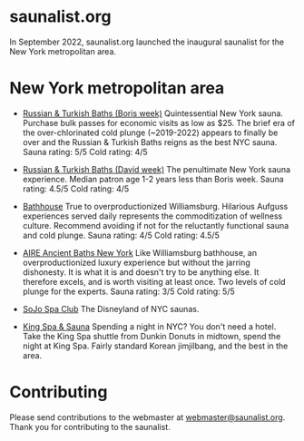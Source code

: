 # saunalist.org

In September 2022, saunalist.org launched the inaugural saunalist for the New York metropolitan area.

# New York metropolitan area

* [Russian & Turkish Baths (Boris week)](https://goo.gl/maps/U3oASP9XYd8baozW9)
Quintessential New York sauna. Purchase bulk passes for economic visits as low as $25. The brief era of the over-chlorinated cold plunge (~2019-2022) appears to finally be over and the Russian & Turkish Baths reigns as the best NYC sauna.
Sauna rating: 5/5
Cold rating: 4/5

* [Russian & Turkish Baths (David week)](https://goo.gl/maps/U3oASP9XYd8baozW9)
The penultimate New York sauna experience. Median patron age 1-2 years less than Boris week.
Sauna rating: 4.5/5
Cold rating: 4/5

* [Bathhouse](https://g.page/abathhouse?share)
True to overproductionized Williamsburg. Hilarious Aufguss experiences served daily represents the commoditization of wellness culture. Recommend avoiding if not for the reluctantly functional sauna and cold plunge.
Sauna rating: 4/5
Cold rating: 4.5/5

* [AIRE Ancient Baths New York](https://goo.gl/maps/9zkgKfBhgW626MY1A)
Like Williamsburg bathhouse, an overproductionized luxury experience but without the jarring dishonesty. It is what it is and doesn't try to be anything else. It therefore excels, and is worth visiting at least once. Two levels of cold plunge for the experts.
Sauna rating: 3/5
Cold rating: 5/5

* [SoJo Spa Club](https://g.page/sojo-spa-club-edgewater?share)
The Disneyland of NYC saunas.

* [King Spa & Sauna](https://g.page/koreanspa?share)
Spending a night in NYC? You don't need a hotel. Take the King Spa shuttle from Dunkin Donuts in midtown, spend the night at King Spa. Fairly standard Korean jimjilbang, and the best in the area.

# Contributing

Please send contributions to the webmaster at webmaster@saunalist.org. Thank you for contributing to the saunalist.
